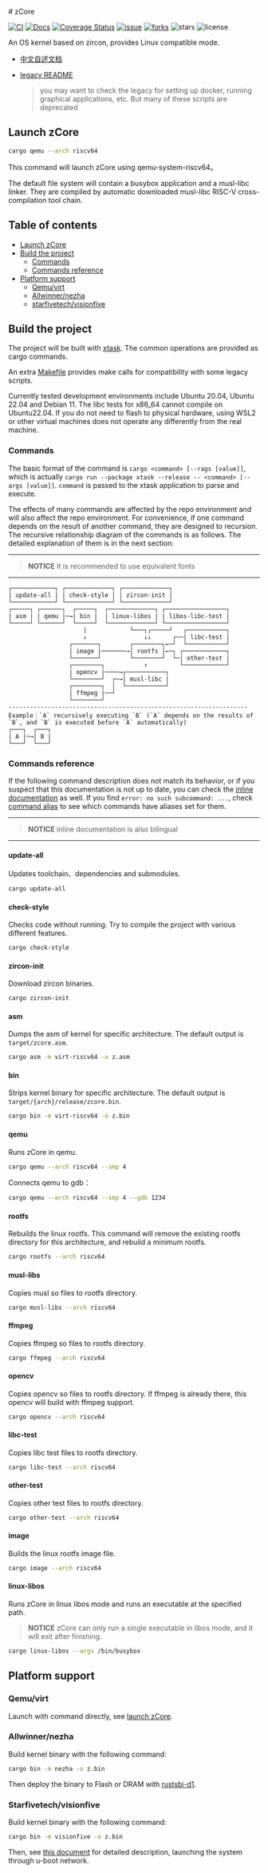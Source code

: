 ﻿﻿# zCore

[![CI](https://github.com/rcore-os/zCore/actions/workflows/build.yml/badge.svg?branch=master)](https://github.com/rcore-os/zCore/actions)
[![Docs](https://img.shields.io/badge/docs-pages-green)](https://rcore-os.github.io/zCore/)
[![Coverage Status](https://coveralls.io/repos/github/rcore-os/zCore/badge.svg?branch=master)](https://coveralls.io/github/rcore-os/zCore?branch=master)
[![issue](https://img.shields.io/github/issues/rcore-os/zCore)](https://github.com/rcore-os/zCore/issues)
[![forks](https://img.shields.io/github/forks/rcore-os/zCore)](https://github.com/rcore-os/zCore/fork)
![stars](https://img.shields.io/github/stars/rcore-os/zCore)
![license](https://img.shields.io/github/license/rcore-os/zCore)

An OS kernel based on zircon, provides Linux compatible mode.

- [中文自述文档](../README.md)
- [legacy README](README_LEGACY.md)

  > you may want to check the legacy for setting up docker, running graphical applications, etc. But many of these scripts are deprecated

## Launch zCore

   ```bash
   cargo qemu --arch riscv64
   ```

   This command will launch zCore using qemu-system-riscv64。

   The default file system will contain a busybox application and a musl-libc linker. They are compiled by automatic downloaded musl-libc RISC-V cross-compilation tool chain.

## Table of contents

- [Launch zCore](#launch-zcore)
- [Build the project](#build-the-project)
  - [Commands](#commands)
  - [Commands reference](#commands-reference)
- [Platform support](#platform-support)
  - [Qemu/virt](#qemuvirt)
  - [Allwinner/nezha](#allwinnernezha)
  - [starfivetech/visionfive](#starfivetechvisionfive)

## Build the project

The project will be built with [xtask](https://github.com/matklad/cargo-xtask). The common operations are provided as cargo commands.

An extra [Makefile](../Makefile) provides make calls for compatibility with some legacy scripts.

Currently tested development environments include Ubuntu 20.04, Ubuntu 22.04 and Debian 11.
The libc tests for x86_64 cannot compile on Ubuntu22.04.
If you do not need to flash to physical hardware, using WSL2 or other virtual machines does not operate any differently from the real machine.

### Commands

The basic format of the command is `cargo <command> [--rags [value]]`, which is actually `cargo run --package xtask --release -- <command> [--args [value]]`. `command` is passed to the xtask application to parse and execute.

The effects of many commands are affected by the repo environment and will also affect the repo environment. For convenience, if one command depends on the result of another command, they are designed to recursion. The recursive relationship diagram of the commands is as follows. The detailed explanation of them is in the next section:

---

> **NOTICE** It is recommended to use equivalent fonts

---

```text
┌────────────┐ ┌─────────────┐ ┌─────────────┐
| update-all | | check-style | | zircon-init |
└────────────┘ └─────────────┘ └─────────────┘
┌─────┐ ┌──────┐  ┌─────┐  ┌─────────────┐ ┌─────────────────┐
| asm | | qemu |─→| bin |  | linux-libos | | libos-libc-test |
└─────┘ └──────┘  └─────┘  └─────────────┘ └─────────────────┘
                     |            └───┐┌─────┘   ┌───────────┐
                     ↓                ↓↓      ┌──| libc-test |
                 ┌───────┐        ┌────────┐←─┘  └───────────┘
                 | image |───────→| rootfs |←─┐ ┌────────────┐
                 └───────┘        └────────┘  └─| other-test |
                 ┌────────┐           ↑         └────────────┘
                 | opencv |────→┌───────────┐
                 └────────┘  ┌─→| musl-libc |
                 ┌────────┐  |  └───────────┘
                 | ffmpeg |──┘
                 └────────┘
-------------------------------------------------------------------
Example：`A` recursively executing `B` (`A` depends on the results of `B`, and `B` is executed before `A` automatically)
┌───┐  ┌───┐
| A |─→| B |
└───┘  └───┘
```

### Commands reference

If the following command description does not match its behavior, or if you suspect that this documentation is not up to date, you can check the [inline documentation](../xtask/src/main.rs#L48) as well.
If you find `error: no such subcommand: ...`, check [command alias](../.cargo/config.toml) to see which commands have aliases set for them.

---

> **NOTICE** inline documentation is also bilingual

---

#### **update-all**

Updates toolchain、dependencies and submodules.

```bash
cargo update-all
```

#### **check-style**

Checks code without running. Try to compile the project with various different features.

```bash
cargo check-style
```

#### **zircon-init**

Download zircon binaries.

```bash
cargo zircon-init
```

#### **asm**

Dumps the asm of kernel for specific architecture.
The default output is `target/zcore.asm`.

```bash
cargo asm -m virt-riscv64 -o z.asm
```

#### **bin**

Strips kernel binary for specific architecture.
The default output is `target/{arch}/release/zcore.bin`.

```bash
cargo bin -m virt-riscv64 -o z.bin
```

#### **qemu**

Runs zCore in qemu.

```bash
cargo qemu --arch riscv64 --smp 4
```

Connects qemu to gdb：

```bash
cargo qemu --arch riscv64 --smp 4 --gdb 1234
```

#### **rootfs**

Rebuilds the linux rootfs.
This command will remove the existing rootfs directory for this architecture,
and rebuild a minimum rootfs.

```bash
cargo rootfs --arch riscv64
```

#### **musl-libs**

Copies musl so files to rootfs directory.

```bash
cargo musl-libs --arch riscv64
```

#### **ffmpeg**

Copies ffmpeg so files to rootfs directory.

```bash
cargo ffmpeg --arch riscv64
```

#### **opencv**

Copies opencv so files to rootfs directory.
If ffmpeg is already there, this opencv will build with ffmpeg support.

```bash
cargo opencv --arch riscv64
```

#### **libc-test**

Copies libc test files to rootfs directory.

```bash
cargo libc-test --arch riscv64
```

#### **other-test**

Copies other test files to rootfs directory.

```bash
cargo other-test --arch riscv64
```

#### **image**

Builds the linux rootfs image file.

```bash
cargo image --arch riscv64
```

#### **linux-libos**

Runs zCore in linux libos mode and runs an executable at the specified path.

> **NOTICE** zCore can only run a single executable in libos mode, and it will exit after finishing.

```bash
cargo linux-libos --args /bin/busybox
```

## Platform support

### Qemu/virt

Launch with command directly, see [launch zCore](#launch-zcore).

### Allwinner/nezha

Build kernel binary with the following command:

```bash
cargo bin -m nezha -o z.bin
```

Then deploy the binary to Flash or DRAM with [rustsbi-d1](https://github.com/rustsbi/rustsbi-d1).

### Starfivetech/visionfive

Build kernel binary with the following command:

```bash
cargo bin -m visionfive -o z.bin
```

Then, see [this document](docs/README-visionfive.md) for detailed description, launching the system through u-boot network.
